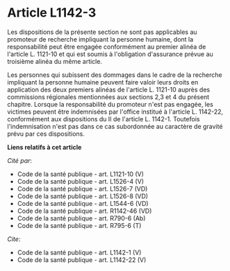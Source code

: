 # Article L1142-3

Les dispositions de la présente section ne sont pas applicables au promoteur de recherche impliquant la personne humaine,
dont la responsabilité peut être engagée conformément au premier alinéa de l'article L. 1121-10 et qui est soumis à
l'obligation d'assurance prévue au troisième alinéa du même article. 

Les personnes qui subissent des dommages dans le cadre de la recherche impliquant la personne humaine peuvent faire valoir
leurs droits en application des deux premiers alinéas de l'article L. 1121-10 auprès des commissions régionales mentionnées
aux sections 2,3 et 4 du présent chapitre. Lorsque la responsabilité du promoteur n'est pas engagée, les victimes peuvent
être indemnisées par l'office institué à l'article L. 1142-22, conformément aux dispositions du II de l'article L. 1142-1.
Toutefois l'indemnisation n'est pas dans ce cas subordonnée au caractère de gravité prévu par ces dispositions.

**Liens relatifs à cet article**

_Cité par_:

  - Code de la santé publique - art. L1121-10 (V)
  - Code de la santé publique - art. L1526-4 (V)
  - Code de la santé publique - art. L1526-7 (VD)
  - Code de la santé publique - art. L1526-8 (VD)
  - Code de la santé publique - art. L1544-6 (VD)
  - Code de la santé publique - art. R1142-46 (VD)
  - Code de la santé publique - art. R790-6 (Ab)
  - Code de la santé publique - art. R795-6 (T)

_Cite_:

  - Code de la santé publique - art. L1142-1 (V)
  - Code de la santé publique - art. L1142-22 (V)
